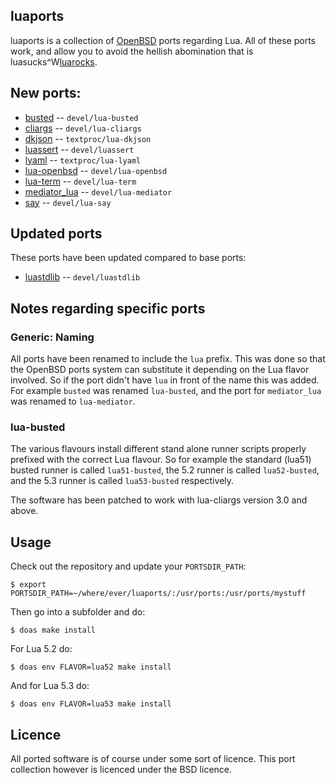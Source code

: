## luaports

luaports is a collection of [OpenBSD](http://openbsd.org) ports regarding
Lua. All of these ports work, and allow you to avoid the hellish abomination
that is luasucks^W[luarocks](https://luarocks.org/).

## New ports:

* [busted](https://github.com/olivine-labs/busted) -- ```devel/lua-busted```
* [cliargs](https://github.com/amireh/lua_cliargs) -- ```devel/lua-cliargs```
* [dkjson](https://github.com/luadist/dkjson) -- ```textproc/lua-dkjson```
* [luassert](https://github.com/olivine-labs/luassert) -- ```devel/luassert```
* [lyaml](https://github.com/gvvaughan/lyaml) -- ```textproc/lua-lyaml```
* [lua-openbsd](https://github.com/n0la/lua-openbsd) -- ```devel/lua-openbsd```
* [lua-term](https://github.com/hoelzro/lua-term) -- ```devel/lua-term```
* [mediator_lua](https://github.com/olivine-labs/mediator_lua) -- ```devel/lua-mediator```
* [say](https://github.com/olivine-labs/say) -- ```devel/lua-say```

## Updated ports

These ports have been updated compared to base ports:

* [luastdlib](https://github.com/lua-stdlib/lua-stdlib) -- ```devel/luastdlib```

## Notes regarding specific ports

### Generic: Naming

All ports have been renamed to include the ```lua``` prefix. This was done so
that the OpenBSD ports system can substitute it depending on the Lua flavor
involved. So if the port didn't have ```lua``` in front of the name this was
added. For example ```busted``` was renamed ```lua-busted```, and the port for
```mediator_lua``` was renamed to ```lua-mediator```.

### lua-busted

The various flavours install different stand alone runner scripts properly
prefixed with the correct Lua flavour. So for example the standard (lua51)
busted runner is called ```lua51-busted```, the 5.2 runner is called
```lua52-busted```, and the 5.3 runner is called ```lua53-busted```
respectively.

The software has been patched to work with lua-cliargs version 3.0 and above.

## Usage

Check out the repository and update your ```PORTSDIR_PATH```:

```
$ export PORTSDIR_PATH=~/where/ever/luaports/:/usr/ports:/usr/ports/mystuff
```

Then go into a subfolder and do:

```
$ doas make install
```

For Lua 5.2 do:

```
$ doas env FLAVOR=lua52 make install
```

And for Lua 5.3 do:

```
$ doas env FLAVOR=lua53 make install
```

## Licence

All ported software is of course under some sort of licence. This port
collection however is licenced under the BSD licence.
